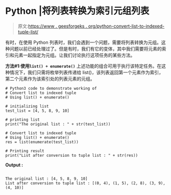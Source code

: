 # Python |将列表转换为索引元组列表

> 原文:[https://www . geesforgeks . org/python-convert-list-to-indexed-tuple-list/](https://www.geeksforgeeks.org/python-convert-list-to-indexed-tuple-list/)

有时，在使用 Python 列表时，我们会遇到一个问题，需要将列表转换为元组。这种问题以前已经处理过了。但是有时，我们有它的变体，其中我们需要将元素的索引和元素一起指定为元组。让我们讨论执行这项任务的某些方法。

**方法#1:使用`list() + enumerate()`**
上述功能的组合可用于执行该特定任务。在这种情况下，我们只需将枚举列表传递给 list()，该列表返回第一个元素作为索引，第二个元素作为该索引处的列表元素的元组。

```
# Python3 code to demonstrate working of
# Convert list to indexed tuple
# Using list() + enumerate()

# initializing list
test_list = [4, 5, 8, 9, 10]

# printing list
print("The original list : " + str(test_list))

# Convert list to indexed tuple
# Using list() + enumerate()
res = list(enumerate(test_list))

# Printing result
print("List after conversion to tuple list : " + str(res))
```

**Output :**

```

The original list : [4, 5, 8, 9, 10]
List after conversion to tuple list : [(0, 4), (1, 5), (2, 8), (3, 9), (4, 10)]

```